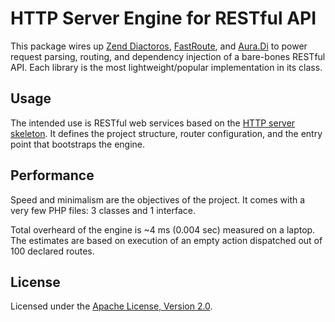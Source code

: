 HTTP Server Engine for RESTful API
==================================

This package wires up [Zend Diactoros](https://github.com/zendframework/zend-diactoros), [FastRoute](https://github.com/nikic/FastRoute), and [Aura.Di](https://github.com/auraphp/Aura.Di) to power request parsing, routing, and dependency injection of a bare-bones RESTful API.
Each library is the most lightweight/popular implementation in its class.


## Usage

The intended use is RESTful web services based on the [HTTP server skeleton](https://github.com/upscalesoftware/http-server-skeleton).
It defines the project structure, router configuration, and the entry point that bootstraps the engine.


## Performance

Speed and minimalism are the objectives of the project. It comes with a very few PHP files: 3 classes and 1 interface.

Total overheard of the engine is ~4 ms (0.004 sec) measured on a laptop.
The estimates are based on execution of an empty action dispatched out of 100 declared routes.


## License

Licensed under the [Apache License, Version 2.0](http://www.apache.org/licenses/LICENSE-2.0).
